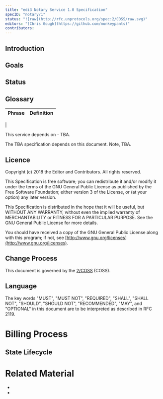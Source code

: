 ```yaml
---
title: "edi3 Notary Service 1.0 Specification"
specID: "notary/1"
status: "![raw](http://rfc.unprotocols.org/spec:2/COSS/raw.svg)"
editors: "[Chris Gough](https://github.com/monkeypants)"
contributors: 
---
```


## Introduction



## Goals



## Status



## Glossary

Phrase | Definition
------------ | -------------
|

This service depends on - TBA.

The TBA specification depends on this document. Note, TBA.
 
## Licence

Copyright (c) 2018 the Editor and Contributors. All rights reserved.

This Specification is free software; you can redistribute it and/or modify it under the
terms of the GNU General Public License as published by the Free Software Foundation; 
either version 3 of the License, or (at your option) any later version.

This Specification is distributed in the hope that it will be useful, but WITHOUT ANY
WARRANTY; without even the implied warranty of MERCHANTABILITY or FITNESS FOR A PARTICULAR
PURPOSE. See the GNU General Public License for more details.

You should have received a copy of the GNU General Public License along with this program;
if not, see [http://www.gnu.org/licenses](http://www.gnu.org/licenses).

 
## Change Process

 This document is governed by the [2/COSS](http://rfc.unprotocols.org/spec:2/COSS/) (COSS).

## Language

The key words "MUST", "MUST NOT", "REQUIRED", "SHALL", "SHALL NOT", "SHOULD", "SHOULD NOT", "RECOMMENDED", "MAY", and "OPTIONAL" 
in this document are to be interpreted as described in RFC 2119.

# Billing Process



## State Lifecycle


 
# Related Material

 * 
 * 